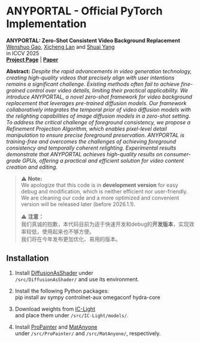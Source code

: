 # ANYPORTAL - Official PyTorch Implementation

**ANYPORTAL: Zero-Shot Consistent Video Background Replacement**<br>
[Wenshuo Gao](https://gaowenshuo.github.io/index/), [Xicheng Lan](https://dongfengzy.github.io/) and [Shuai Yang](https://williamyang1991.github.io/)<br>
in ICCV 2025 <br>
[**Project Page**](https://gaowenshuo.github.io/AnyPortal/) | [**Paper**](https://arxiv.org/abs/2509.07472) <br>

**Abstract:** *Despite the rapid advancements in video generation technology, creating high-quality videos that precisely align with user intentions remains a significant challenge. 
Existing methods often fail to achieve fine-grained control over video details, limiting their practical applicability. 
We introduce ANYPORTAL, a novel zero-shot framework for video background replacement that leverages pre-trained diffusion models. 
Our framework collaboratively integrates the temporal prior of video diffusion models with the relighting capabilities of image diffusion models in a zero-shot setting. 
To address the critical challenge of foreground consistency, we propose a Refinement Projection Algorithm, which enables pixel-level detail manipulation to ensure precise foreground preservation. 
ANYPORTAL is training-free and overcomes the challenges of achieving foreground consistency and temporally coherent relighting. 
Experimental results demonstrate that ANYPORTAL achieves high-quality results on consumer-grade GPUs, offering a practical and efficient solution for video content creation and editing.*

> ⚠️ **Note:**  
> We apologize that this code is in **development version** for easy debug and modification, which is neither efficient nor user-friendly.  
> We are cleaning our code and a more optimized and convenient version will be released later (before 2026.1.1).  
> 
> ⚠️ **注意：**  
> 我们真诚的抱歉，本代码目前为适于快速开发和debug的**开发版本**，实现效率较低，使用起来也不够方便。  
> 我们将在今年发布更加优化、易用的版本。  


## Installation

1. Install [DiffusionAsShader](https://github.com/IGL-HKUST/DiffusionAsShader) under  
   `/src/DiffusionAsShader/` and use its environment.

2. Install the following Python packages:  
   pip install av sympy controlnet-aux omegaconf hydra-core

3. Download weights from [IC-Light](https://github.com/lllyasviel/IC-Light)  
   and place them under `/src/IC-Light/models/`.

4. Install [ProPainter](https://github.com/sczhou/ProPainter) and [MatAnyone](https://github.com/pq-yang/MatAnyone)  
   under `/src/ProPainter/` and `/src/MatAnyone/`, respectively.
